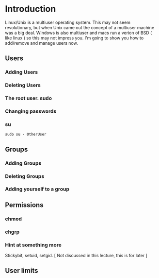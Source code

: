 # Introduction

Linux/Unix is a multiuser operating system. This may not seem revolutionary, but when Unix came out the concept of a multiuser machine was a big deal. Windows is also multiuser and macs run a verion of BSD ( like linux ) so this may not impress you. I'm going to show you how to add/remove and manage users now.

## Users
### Adding Users


### Deleting Users

### The root user. sudo

### Changing passwords

### su

```
sudo su - OtherUser
```

## Groups

### Adding Groups

### Deleting Groups


### Adding yourself to a group


## Permissions

### chmod

### chgrp

### Hint at something more
Stickybit, setuid, setgid.
[ Not discussed in this lecture, this is for later ]

## User limits
